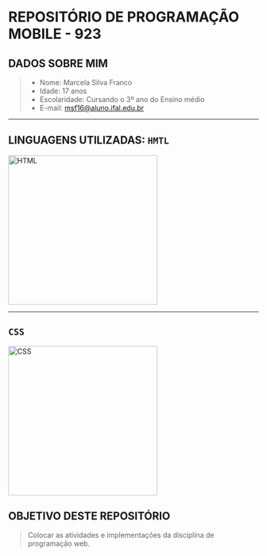 # REPOSITÓRIO DE PROGRAMAÇÃO MOBILE - 923


## DADOS SOBRE MIM

> - Nome: Marcela Silva Franco <br/>
> - Idade: 17 anos <br/>
> - Escolaridade: Cursando o 3º ano do Ensino médio<br/>
> - E-mail: msf16@aluno.ifal.edu.br<br/>
<hr>

## LINGUAGENS UTILIZADAS: `HMTL`
<img src="https://upload.wikimedia.org/wikipedia/commons/thumb/6/61/HTML5_logo_and_wordmark.svg/640px-HTML5_logo_and_wordmark.svg.png" alt="HTML" width=300>
<hr>

## `CSS`
<img src="https://icones.pro/wp-content/uploads/2022/08/css3.png" alt="CSS" width=300>

## OBJETIVO DESTE REPOSITÓRIO 
> Colocar as atividades e implementações da disciplina de programação web.